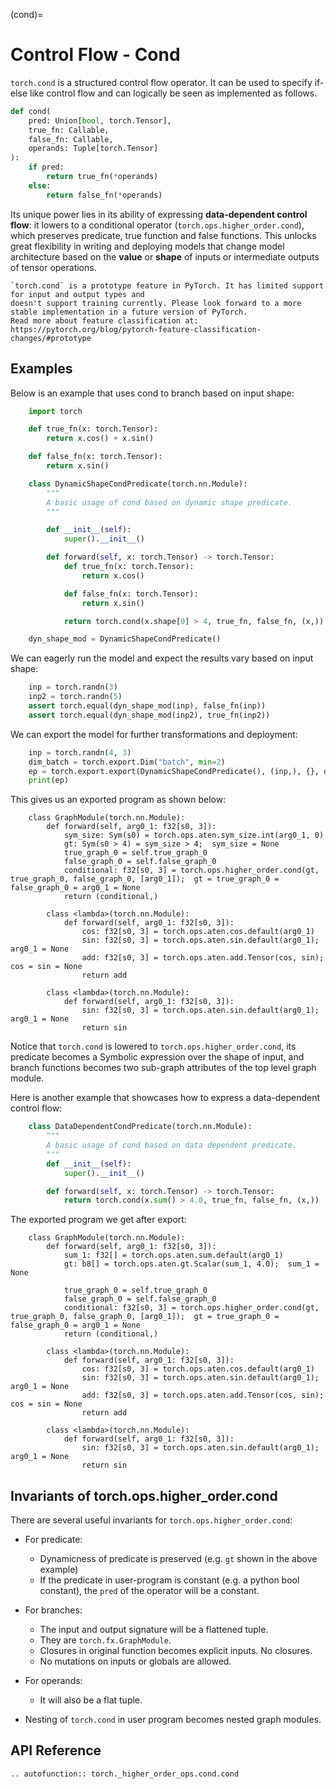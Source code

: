 (cond)=

# Control Flow - Cond

`torch.cond` is a structured control flow operator. It can be used to specify if-else like control flow
and can logically be seen as implemented as follows.

```python
def cond(
    pred: Union[bool, torch.Tensor],
    true_fn: Callable,
    false_fn: Callable,
    operands: Tuple[torch.Tensor]
):
    if pred:
        return true_fn(*operands)
    else:
        return false_fn(*operands)
```

Its unique power lies in its ability of expressing **data-dependent control flow**: it lowers to a conditional
operator (`torch.ops.higher_order.cond`), which preserves predicate, true function and false functions.
This unlocks great flexibility in writing and deploying models that change model architecture based on
the **value** or **shape** of inputs or intermediate outputs of tensor operations.

```{warning}
`torch.cond` is a prototype feature in PyTorch. It has limited support for input and output types and
doesn't support training currently. Please look forward to a more stable implementation in a future version of PyTorch.
Read more about feature classification at: https://pytorch.org/blog/pytorch-feature-classification-changes/#prototype
```

## Examples

Below is an example that uses cond to branch based on input shape:

```python
    import torch

    def true_fn(x: torch.Tensor):
        return x.cos() + x.sin()

    def false_fn(x: torch.Tensor):
        return x.sin()

    class DynamicShapeCondPredicate(torch.nn.Module):
        """
        A basic usage of cond based on dynamic shape predicate.
        """

        def __init__(self):
            super().__init__()

        def forward(self, x: torch.Tensor) -> torch.Tensor:
            def true_fn(x: torch.Tensor):
                return x.cos()

            def false_fn(x: torch.Tensor):
                return x.sin()

            return torch.cond(x.shape[0] > 4, true_fn, false_fn, (x,))

    dyn_shape_mod = DynamicShapeCondPredicate()
```

We can eagerly run the model and expect the results vary based on input shape:

```python
    inp = torch.randn(3)
    inp2 = torch.randn(5)
    assert torch.equal(dyn_shape_mod(inp), false_fn(inp))
    assert torch.equal(dyn_shape_mod(inp2), true_fn(inp2))
```

We can export the model for further transformations and deployment:

```python
    inp = torch.randn(4, 3)
    dim_batch = torch.export.Dim("batch", min=2)
    ep = torch.export.export(DynamicShapeCondPredicate(), (inp,), {}, dynamic_shapes={"x": {0: dim_batch}})
    print(ep)
```

This gives us an exported program as shown below:

```
    class GraphModule(torch.nn.Module):
        def forward(self, arg0_1: f32[s0, 3]):
            sym_size: Sym(s0) = torch.ops.aten.sym_size.int(arg0_1, 0)
            gt: Sym(s0 > 4) = sym_size > 4;  sym_size = None
            true_graph_0 = self.true_graph_0
            false_graph_0 = self.false_graph_0
            conditional: f32[s0, 3] = torch.ops.higher_order.cond(gt, true_graph_0, false_graph_0, [arg0_1]);  gt = true_graph_0 = false_graph_0 = arg0_1 = None
            return (conditional,)

        class <lambda>(torch.nn.Module):
            def forward(self, arg0_1: f32[s0, 3]):
                cos: f32[s0, 3] = torch.ops.aten.cos.default(arg0_1)
                sin: f32[s0, 3] = torch.ops.aten.sin.default(arg0_1);  arg0_1 = None
                add: f32[s0, 3] = torch.ops.aten.add.Tensor(cos, sin);  cos = sin = None
                return add

        class <lambda>(torch.nn.Module):
            def forward(self, arg0_1: f32[s0, 3]):
                sin: f32[s0, 3] = torch.ops.aten.sin.default(arg0_1);  arg0_1 = None
                return sin
```

Notice that `torch.cond` is lowered to `torch.ops.higher_order.cond`, its predicate becomes a Symbolic expression over the shape of input,
and branch functions becomes two sub-graph attributes of the top level graph module.

Here is another example that showcases how to express a data-dependent control flow:

```python
    class DataDependentCondPredicate(torch.nn.Module):
        """
        A basic usage of cond based on data dependent predicate.
        """
        def __init__(self):
            super().__init__()

        def forward(self, x: torch.Tensor) -> torch.Tensor:
            return torch.cond(x.sum() > 4.0, true_fn, false_fn, (x,))
```

The exported program we get after export:

```
    class GraphModule(torch.nn.Module):
        def forward(self, arg0_1: f32[s0, 3]):
            sum_1: f32[] = torch.ops.aten.sum.default(arg0_1)
            gt: b8[] = torch.ops.aten.gt.Scalar(sum_1, 4.0);  sum_1 = None

            true_graph_0 = self.true_graph_0
            false_graph_0 = self.false_graph_0
            conditional: f32[s0, 3] = torch.ops.higher_order.cond(gt, true_graph_0, false_graph_0, [arg0_1]);  gt = true_graph_0 = false_graph_0 = arg0_1 = None
            return (conditional,)

        class <lambda>(torch.nn.Module):
            def forward(self, arg0_1: f32[s0, 3]):
                cos: f32[s0, 3] = torch.ops.aten.cos.default(arg0_1)
                sin: f32[s0, 3] = torch.ops.aten.sin.default(arg0_1);  arg0_1 = None
                add: f32[s0, 3] = torch.ops.aten.add.Tensor(cos, sin);  cos = sin = None
                return add

        class <lambda>(torch.nn.Module):
            def forward(self, arg0_1: f32[s0, 3]):
                sin: f32[s0, 3] = torch.ops.aten.sin.default(arg0_1);  arg0_1 = None
                return sin
```

## Invariants of torch.ops.higher_order.cond

There are several useful invariants for `torch.ops.higher_order.cond`:

- For predicate:
    - Dynamicness of predicate is preserved (e.g. `gt` shown in the above example)
    - If the predicate in user-program is constant (e.g. a python bool constant), the `pred` of the operator will be a constant.

- For branches:
    - The input and output signature will be a flattened tuple.
    - They are `torch.fx.GraphModule`.
    - Closures in original function becomes explicit inputs. No closures.
    - No mutations on inputs or globals are allowed.

- For operands:
    - It will also be a flat tuple.

- Nesting of `torch.cond` in user program becomes nested graph modules.

## API Reference

```{eval-rst}
.. autofunction:: torch._higher_order_ops.cond.cond
```
